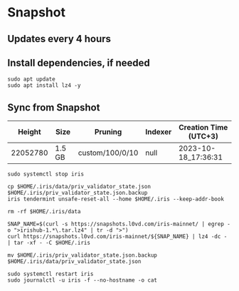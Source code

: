 # Snapshot

## Updates every 4 hours

## Install dependencies, if needed
```
sudo apt update
sudo apt install lz4 -y
```

## Sync from Snapshot  
| Height  | Size | Pruning | Indexer | Creation Time (UTC+3) |
| --------- | --------- | --------- | --------- | --------- |
| 22052780  | 1.5 GB  | custom/100/0/10 | null | 2023-10-18_17:36:31 |

```
sudo systemctl stop iris

cp $HOME/.iris/data/priv_validator_state.json $HOME/.iris/priv_validator_state.json.backup
iris tendermint unsafe-reset-all --home $HOME/.iris --keep-addr-book

rm -rf $HOME/.iris/data 

SNAP_NAME=$(curl -s https://snapshots.l0vd.com/iris-mainnet/ | egrep -o ">irishub-1.*\.tar.lz4" | tr -d ">")
curl https://snapshots.l0vd.com/iris-mainnet/${SNAP_NAME} | lz4 -dc - | tar -xf - -C $HOME/.iris

mv $HOME/.iris/priv_validator_state.json.backup $HOME/.iris/data/priv_validator_state.json

sudo systemctl restart iris
sudo journalctl -u iris -f --no-hostname -o cat